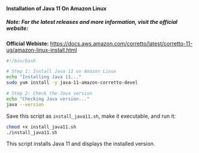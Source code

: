 #### Installation of Java 11 On Amazon Linux

##### Note: For the latest releases and more information, visit the official  website:
**Official Webiste:** https://docs.aws.amazon.com/corretto/latest/corretto-11-ug/amazon-linux-install.html

```bash
#!/bin/bash

# Step 1: Install Java 11 on Amazon Linux
echo "Installing Java 11..."
sudo yum install -y java-11-amazon-corretto-devel

# Step 2: Check the Java version
echo "Checking Java version..."
java --version
```

Save this script as `install_java11.sh`, make it executable, and run it:

```bash
chmod +x install_java11.sh
./install_java11.sh
```

This script installs Java 11 and displays the installed version.
